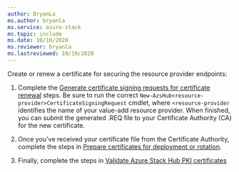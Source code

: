 ```yaml
---
author: BryanLa
ms.author: bryanla
ms.service: azure-stack
ms.topic: include
ms.date: 10/10/2020
ms.reviewer: bryanla
ms.lastreviewed: 10/10/2020
---
```


Create or renew a certificate for securing the resource provider endpoints:

1. Complete the [Generate certificate signing requests for certificate renewal](../operator/azure-stack-get-pki-certs.md#generate-certificate-signing-requests-for-certificate-renewal) steps. Be sure to run the correct `New-AzsHub<resource-provider>CertificateSigningRequest` cmdlet, where `<resource-provider` identifies the name of your value-add resource provider. When finished, you can submit the generated .REQ file to your Certificate Authority (CA) for the new certificate.

2. Once you've received your certificate file from the Certificate Authority, complete the steps in [Prepare certificates for deployment or rotation](../operator/azure-stack-prepare-pki-certs.md).

3. Finally, complete the steps in [Validate Azure Stack Hub PKI certificates](../operator/azure-stack-validate-pki-certs.md)


